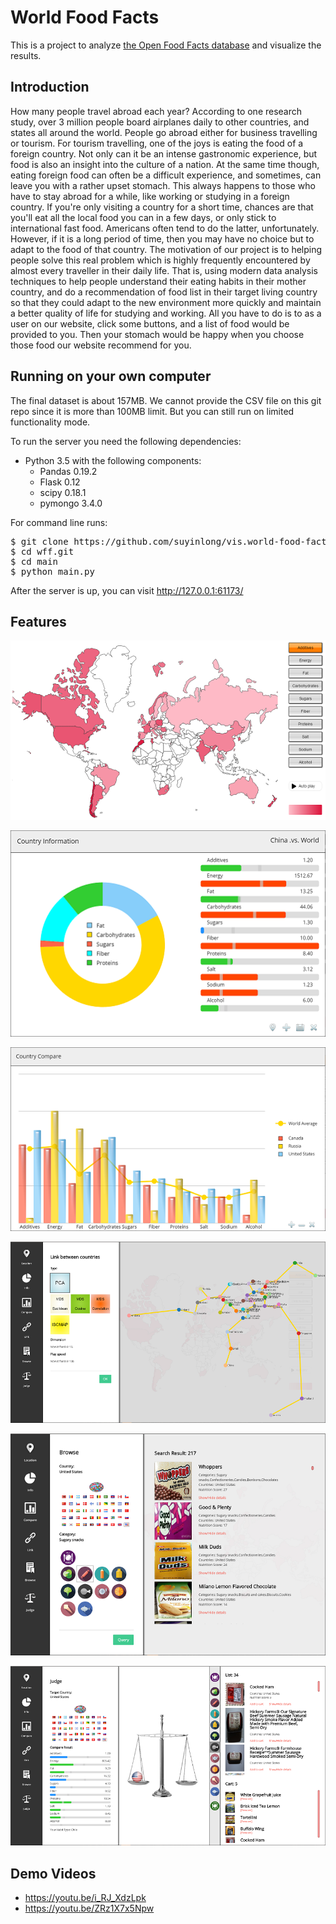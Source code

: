 # World Food Facts

This is a project to analyze [the Open Food Facts database](https://world.openfoodfacts.org/data) and visualize the results.

## Introduction

How many people travel abroad each year? According to one research study, over 3 million people board airplanes daily to other countries, and states all around the world. People go abroad either for business travelling or tourism. For tourism travelling, one of the joys is eating the food of a foreign country. Not only can it be an intense gastronomic experience, but food is also an insight into the culture of a nation. At the same time though, eating foreign food can often be a difficult experience, and sometimes, can leave you with a rather upset stomach. This always happens to those who have to stay abroad for a while, like working or studying in a foreign country. If you're only visiting a country for a short time, chances are that you'll eat all the local food you can in a few days, or only stick to international fast food. Americans often tend to do the latter, unfortunately. However, if it is a long period of time, then you may have no choice but to adapt to the food of that country.
The motivation of our project is to helping people solve this real problem which is highly frequently encountered by almost every traveller in their daily life. That is, using modern data analysis techniques to help people understand their eating habits in their mother country, and do a recommendation of food list in their target living country so that they could adapt to the new environment more quickly and maintain a better quality of life for studying and working. All you have to do is to as a user on our website, click some buttons, and a list of food would be provided to you. Then your stomach would be happy when you choose those food our website recommend for you.

## Running on your own computer

The final dataset is about 157MB. We cannot provide the CSV file on this git repo since it is more than 100MB limit. But you can still run on limited functionality mode.

To run the server you need the following dependencies:
- Python 3.5 with the following components:
    - Pandas 0.19.2
    - Flask 0.12
    - scipy 0.18.1
    - pymongo 3.4.0

For command line runs:
<pre>
$ git clone https://github.com/suyinlong/vis.world-food-facts.git wff.git
$ cd wff.git
$ cd main
$ python main.py
</pre>

After the server is up, you can visit http://127.0.0.1:61173/

## Features

![World Map](/misc/feature.worldmap.png)

![Country Information](/misc/feature.country.info.png)

![Country Compare](/misc/feature.country.compare.png)

![Country Link](/misc/feature.country.link.png)

![Food Browse](/misc/feature.food.browse.png)

![Food Recommendation](/misc/feature.food.recommend.png)

## Demo Videos

- <https://youtu.be/i_RJ_XdzLpk>
- <https://youtu.be/ZRz1X7x5Npw>

